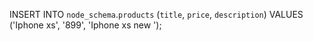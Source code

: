 INSERT INTO `node_schema`.`products` (`title`, `price`, `description`) VALUES ('Iphone xs', '899', 'Iphone xs new ');
